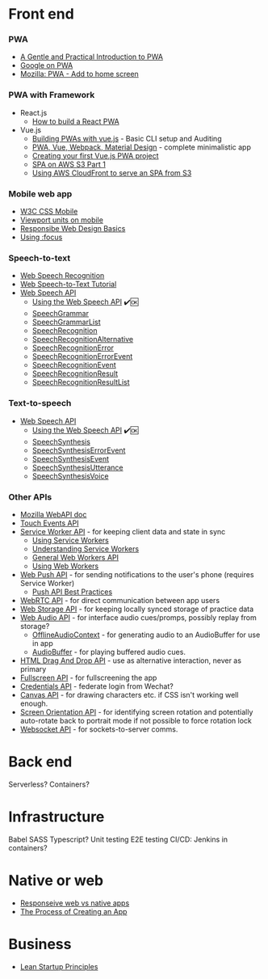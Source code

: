 # Front end

### PWA
* [A Gentle and Practical Introduction to PWA](https://www.telerik.com/blogs/a-gentle-and-practical-introduction-to-progressive-web-apps)
* [Google on PWA](https://developers.google.com/web/progressive-web-apps/)
* [Mozilla: PWA - Add to home screen](https://developer.mozilla.org/en-US/docs/Web/Progressive_web_apps/Add_to_home_screen)

### PWA with Framework
* React.js
  * [How to build a React PWA](https://blog.bitsrc.io/how-to-build-a-react-progressive-web-application-pwa-b5b897df2f0a)
* Vue.js
  * [Building PWAs with vue.js](https://www.telerik.com/blogs/building-pwas-with-vuejs) - Basic CLI setup and Auditing
  * [PWA, Vue, Webpack, Material Design](https://www.sicara.ai/blog/2017-04-25-progressive-web-application-with-vue-js-webpack-material-design) - complete minimalistic app 
  * [Creating your first Vue.js PWA project](https://medium.com/the-web-tub/creating-your-first-vue-js-pwa-project-22f7c552fb34)
  * [SPA on AWS S3 Part 1](https://medium.com/@P_Lessing/single-page-apps-on-aws-part-1-hosting-a-website-on-s3-3c9871f126)
  * [Using AWS CloudFront to serve an SPA from S3](https://johnlouros.com/blog/using-CloudFront-to-serve-an-SPA-from-S3)

### Mobile web app
* [W3C CSS Mobile](https://www.w3schools.com/w3css/w3css_mobile.asp)
* [Viewport units on mobile](https://css-tricks.com/the-trick-to-viewport-units-on-mobile/)
* [Responsibe Web Design Basics](https://developers.google.com/web/fundamentals/design-and-ux/responsive#responsive-web-design)
* [Using :focus](https://www.youtube.com/watch?v=Mvu5OMGcdVA&feature=youtu.be&utm_source=Iterable&utm_medium=email&utm_campaign=the_overflow_newsletter&utm_content=11-27-19)

### Speech-to-text
* [Web Speech Recognition](https://code-boxx.com/add-speech-recognition-website-javascript/)
* [Web Speech-to-Text Tutorial](https://tutorialzine.com/2017/08/converting-from-speech-to-text-with-javascript)
* [Web Speech API](https://developer.mozilla.org/en-US/docs/Web/API/Web_Speech_API)
  * [Using the Web Speech API](https://developer.mozilla.org/en-US/docs/Web/API/Web_Speech_API/Using_the_Web_Speech_API) ✔️🆗
  * [SpeechGrammar](https://developer.mozilla.org/en-US/docs/Web/API/SpeechGrammar)
  * [SpeechGrammarList](https://developer.mozilla.org/en-US/docs/Web/API/SpeechGrammarList)
  * [SpeechRecognition](https://developer.mozilla.org/en-US/docs/Web/API/SpeechRecognition)
  * [SpeechRecognitionAlternative](https://developer.mozilla.org/en-US/docs/Web/API/SpeechRecognitionAlternative)
  * [SpeechRecognitionError](https://developer.mozilla.org/en-US/docs/Web/API/SpeechRecognitionError)
  * [SpeechRecognitionErrorEvent](https://developer.mozilla.org/en-US/docs/Web/API/SpeechRecognitionErrorEvent)
  * [SpeechRecognitionEvent](https://developer.mozilla.org/en-US/docs/Web/API/SpeechRecognitionEvent)
  * [SpeechRecognitionResult](https://developer.mozilla.org/en-US/docs/Web/API/SpeechRecognitionResult)
  * [SpeechRecognitionResultList](https://developer.mozilla.org/en-US/docs/Web/API/SpeechRecognitionResultList)

### Text-to-speech
* [Web Speech API](https://developer.mozilla.org/en-US/docs/Web/API/Web_Speech_API)
  * [Using the Web Speech API](https://developer.mozilla.org/en-US/docs/Web/API/Web_Speech_API/Using_the_Web_Speech_API) ✔️🆗
  * [SpeechSynthesis](https://developer.mozilla.org/en-US/docs/Web/API/SpeechSynthesis)
  * [SpeechSynthesisErrorEvent](https://developer.mozilla.org/en-US/docs/Web/API/SpeechSynthesisErrorEvent)
  * [SpeechSynthesisEvent](https://developer.mozilla.org/en-US/docs/Web/API/SpeechSynthesisEvent)
  * [SpeechSynthesisUtterance](https://developer.mozilla.org/en-US/docs/Web/API/SpeechSynthesisUtterance)
  * [SpeechSynthesisVoice](https://developer.mozilla.org/en-US/docs/Web/API/SpeechSynthesisVoice)

### Other APIs
* [Mozilla WebAPI doc](https://developer.mozilla.org/en-US/docs/Web/API)
* [Touch Events API](https://developer.mozilla.org/en-US/docs/Web/API/Touch_events)
* [Service Worker API](https://developer.mozilla.org/en-US/docs/Web/API/Service_Worker_API) - for keeping client data and state in sync
  * [Using Service Workers](https://developer.mozilla.org/en-US/docs/Web/API/Service_Worker_API/Using_Service_Workers)
  * [Understanding Service Workers](http://blog.88mph.io/2017/07/28/understanding-service-workers/)
  * [General Web Workers API](https://developer.mozilla.org/en-US/docs/Web/API/Web_Workers_API)
  * [Using Web Workers](https://developer.mozilla.org/en-US/docs/Web/API/Web_Workers_API/Using_web_workers)
* [Web Push API](https://developer.mozilla.org/en-US/docs/Web/API/Push_API) - for sending notifications to the user's phone (requires Service Worker)
  * [Push API Best Practices](https://developer.mozilla.org/en-US/docs/Web/API/Push_API/Best_Practices)
* [WebRTC API](https://developer.mozilla.org/en-US/docs/Web/API/WebRTC_API) - for direct communication between app users
* [Web Storage API](https://developer.mozilla.org/en-US/docs/Web/API/Web_Storage_API) - for keeping locally synced storage of practice data
* [Web Audio API](https://developer.mozilla.org/en-US/docs/Web/API/Web_Audio_API) - for interface audio cues/promps, possibly replay from storage?
  * [OfflineAudioContext](https://developer.mozilla.org/en-US/docs/Web/API/OfflineAudioContext) - for generating audio to an AudioBuffer for use in app
  * [AudioBuffer](https://developer.mozilla.org/en-US/docs/Web/API/AudioBuffer) - for playing buffered audio cues.
* [HTML Drag And Drop API](https://developer.mozilla.org/en-US/docs/Web/API/HTML_Drag_and_Drop_API) - use as alternative interaction, never as primary
* [Fullscreen API](https://developer.mozilla.org/en-US/docs/Web/API/Fullscreen_API) - for fullscreening the app
* [Credentials API](https://developer.mozilla.org/en-US/docs/Web/API/Credential_Management_API) - federate login from Wechat?
* [Canvas API](https://developer.mozilla.org/en-US/docs/Web/API/Canvas_API) - for drawing characters etc. if CSS isn't working well enough.
* [Screen Orientation API](https://developer.mozilla.org/en-US/docs/Web/API/ScreenOrientation) - for identifying screen rotation and potentially auto-rotate back to portrait mode if not possible to force rotation lock
* [Websocket API](https://developer.mozilla.org/en-US/docs/Web/API/WebSocket) - for sockets-to-server comms.



# Back end
Serverless?
Containers?



# Infrastructure
Babel
SASS
Typescript?
Unit testing
E2E testing
CI/CD: Jenkins in containers?



# Native or web
* [Responseive web vs native apps](http://thinkapps.com/blog/development/responsive-web-vs-native-apps/)
* [The Process of Creating an App](http://thinkapps.com/blog/development/process-creating-app-explained/)



# Business
* [Lean Startup Principles](http://theleanstartup.com/principles)
